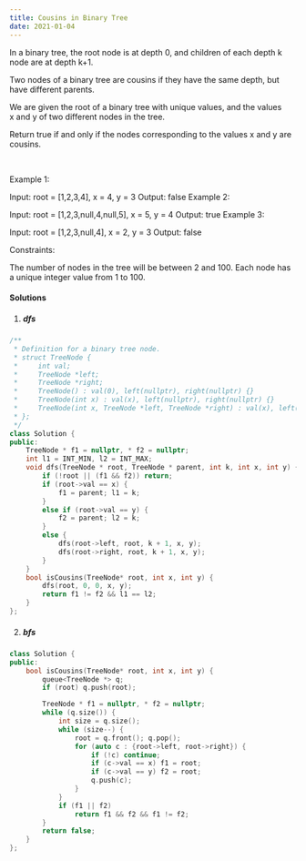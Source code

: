 ```yaml
---
title: Cousins in Binary Tree
date: 2021-01-04
---
```

In a binary tree, the root node is at depth 0, and children of each depth k node are at depth k+1.

Two nodes of a binary tree are cousins if they have the same depth, but have different parents.

We are given the root of a binary tree with unique values, and the values x and y of two different nodes in the tree.

Return true if and only if the nodes corresponding to the values x and y are cousins.

 

Example 1:


Input: root = [1,2,3,4], x = 4, y = 3
Output: false
Example 2:


Input: root = [1,2,3,null,4,null,5], x = 5, y = 4
Output: true
Example 3:



Input: root = [1,2,3,null,4], x = 2, y = 3
Output: false
 

Constraints:

The number of nodes in the tree will be between 2 and 100.
Each node has a unique integer value from 1 to 100.

#### Solutions

1. ##### dfs

```cpp
/**
 * Definition for a binary tree node.
 * struct TreeNode {
 *     int val;
 *     TreeNode *left;
 *     TreeNode *right;
 *     TreeNode() : val(0), left(nullptr), right(nullptr) {}
 *     TreeNode(int x) : val(x), left(nullptr), right(nullptr) {}
 *     TreeNode(int x, TreeNode *left, TreeNode *right) : val(x), left(left), right(right) {}
 * };
 */
class Solution {
public:
    TreeNode * f1 = nullptr, * f2 = nullptr;
    int l1 = INT_MIN, l2 = INT_MAX;
    void dfs(TreeNode * root, TreeNode * parent, int k, int x, int y) {
        if (!root || (f1 && f2)) return;
        if (root->val == x) {
            f1 = parent; l1 = k;
        }
        else if (root->val == y) {
            f2 = parent; l2 = k;
        }
        else {
            dfs(root->left, root, k + 1, x, y);
            dfs(root->right, root, k + 1, x, y);
        }
    }
    bool isCousins(TreeNode* root, int x, int y) {
        dfs(root, 0, 0, x, y);
        return f1 != f2 && l1 == l2;
    }
};
```

2. ##### bfs

```cpp
class Solution {
public:
    bool isCousins(TreeNode* root, int x, int y) {
        queue<TreeNode *> q;
        if (root) q.push(root);

        TreeNode * f1 = nullptr, * f2 = nullptr;
        while (q.size()) {
            int size = q.size();
            while (size--) {
                root = q.front(); q.pop();
                for (auto c : {root->left, root->right}) {
                    if (!c) continue;
                    if (c->val == x) f1 = root;
                    if (c->val == y) f2 = root;
                    q.push(c);
                }
            }            
            if (f1 || f2)
                return f1 && f2 && f1 != f2;
        }
        return false;
    }
};
```